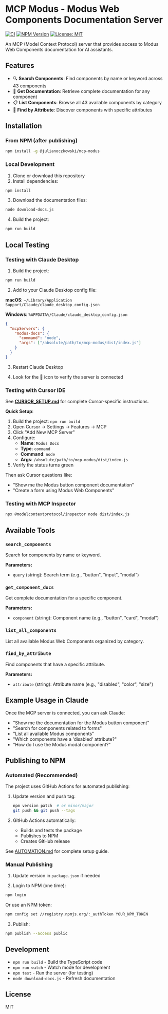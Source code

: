 # MCP Modus - Modus Web Components Documentation Server

[![CI](https://github.com/julianoczkowski/mcp-modus/actions/workflows/ci.yml/badge.svg)](https://github.com/julianoczkowski/mcp-modus/actions/workflows/ci.yml)
[![NPM Version](https://img.shields.io/npm/v/@julianoczkowski/mcp-modus)](https://www.npmjs.com/package/@julianoczkowski/mcp-modus)
[![License: MIT](https://img.shields.io/badge/License-MIT-yellow.svg)](https://opensource.org/licenses/MIT)

An MCP (Model Context Protocol) server that provides access to Modus Web Components documentation for AI assistants.

## Features

- 🔍 **Search Components**: Find components by name or keyword across 43 components
- 📖 **Get Documentation**: Retrieve complete documentation for any component
- 📋 **List Components**: Browse all 43 available components by category
- 🔎 **Find by Attribute**: Discover components with specific attributes

## Installation

### From NPM (after publishing)

```bash
npm install -g @julianoczkowski/mcp-modus
```

### Local Development

1. Clone or download this repository
2. Install dependencies:

```bash
npm install
```

3. Download the documentation files:

```bash
node download-docs.js
```

4. Build the project:

```bash
npm run build
```

## Local Testing

### Testing with Claude Desktop

1. Build the project:

```bash
npm run build
```

2. Add to your Claude Desktop config file:

**macOS**: `~/Library/Application Support/Claude/claude_desktop_config.json`

**Windows**: `%APPDATA%/Claude/claude_desktop_config.json`

```json
{
  "mcpServers": {
    "modus-docs": {
      "command": "node",
      "args": ["/absolute/path/to/mcp-modus/dist/index.js"]
    }
  }
}
```

3. Restart Claude Desktop

4. Look for the 🔌 icon to verify the server is connected

### Testing with Cursor IDE

See **[CURSOR_SETUP.md](CURSOR_SETUP.md)** for complete Cursor-specific instructions.

**Quick Setup**:

1. Build the project: `npm run build`
2. Open Cursor → Settings → Features → MCP
3. Click "Add New MCP Server"
4. Configure:
   - **Name**: `Modus Docs`
   - **Type**: `command`
   - **Command**: `node`
   - **Args**: `/absolute/path/to/mcp-modus/dist/index.js`
5. Verify the status turns green

Then ask Cursor questions like:
- "Show me the Modus button component documentation"
- "Create a form using Modus Web Components"

### Testing with MCP Inspector

```bash
npx @modelcontextprotocol/inspector node dist/index.js
```

## Available Tools

### `search_components`
Search for components by name or keyword.

**Parameters:**
- `query` (string): Search term (e.g., "button", "input", "modal")

### `get_component_docs`
Get complete documentation for a specific component.

**Parameters:**
- `component` (string): Component name (e.g., "button", "card", "modal")

### `list_all_components`
List all available Modus Web Components organized by category.

### `find_by_attribute`
Find components that have a specific attribute.

**Parameters:**
- `attribute` (string): Attribute name (e.g., "disabled", "color", "size")

## Example Usage in Claude

Once the MCP server is connected, you can ask Claude:

- "Show me the documentation for the Modus button component"
- "Search for components related to forms"
- "List all available Modus components"
- "Which components have a 'disabled' attribute?"
- "How do I use the Modus modal component?"

## Publishing to NPM

### Automated (Recommended)

The project uses GitHub Actions for automated publishing:

1. Update version and push tag:
   ```bash
   npm version patch  # or minor/major
   git push && git push --tags
   ```

2. GitHub Actions automatically:
   - Builds and tests the package
   - Publishes to NPM
   - Creates GitHub release

See [AUTOMATION.md](AUTOMATION.md) for complete setup guide.

### Manual Publishing

1. Update version in `package.json` if needed

2. Login to NPM (one time):

```bash
npm login
```

Or use an NPM token:

```bash
npm config set //registry.npmjs.org/:_authToken YOUR_NPM_TOKEN
```

3. Publish:

```bash
npm publish --access public
```

## Development

- `npm run build` - Build the TypeScript code
- `npm run watch` - Watch mode for development
- `npm test` - Run the server (for testing)
- `node download-docs.js` - Refresh documentation

## License

MIT
